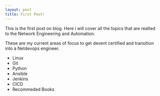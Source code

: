 ```yaml
---
layout: post
title: First Post!
---
```


This is the first post on blog. Here i will cover all the topics that are realted to the Network Engineering and Automation. 

These are my current areas of focus to get devent certified and transition into a Netdevops engineer.

- Linux
- Git
- Python
- Ansible
- Jenkins
- CICD
- Recommeded Books

